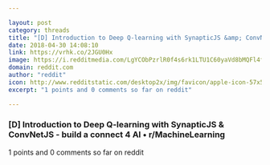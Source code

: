 ```yaml
---

layout: post
category: threads
title: "[D] Introduction to Deep Q-learning with SynapticJS &amp; ConvNetJS - build a connect 4 AI"
date: 2018-04-30 14:08:10
link: https://vrhk.co/2JGU0Hx
image: https://i.redditmedia.com/LgYCObPzrlR0f4s6rk1LTU1C60yaVd8bMQFl4fyqA5g.jpg?w=320&s=b13a65ac08b2b8c2f7c9e38fbe92e748
domain: reddit.com
author: "reddit"
icon: http://www.redditstatic.com/desktop2x/img/favicon/apple-icon-57x57.png
excerpt: "1 points and 0 comments so far on reddit"

---
```


### [D] Introduction to Deep Q-learning with SynapticJS &amp; ConvNetJS - build a connect 4 AI • r/MachineLearning

1 points and 0 comments so far on reddit